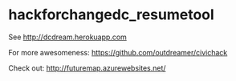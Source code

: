 # hackforchangedc_resumetool

See http://dcdream.herokuapp.com

For more awesomeness: https://github.com/outdreamer/civichack

Check out: http://futuremap.azurewebsites.net/
